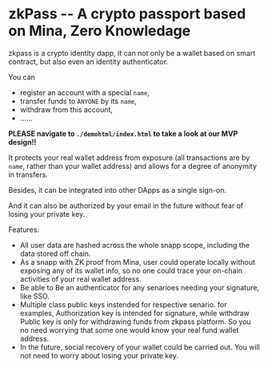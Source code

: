 # zkPass -- A crypto passport based on Mina, Zero Knowledage

zkpass is a crypto identity dapp, it can not only be a wallet based on smart contract, but also even an identity authenticator. 

You can 
- register an account with a special `name`,
- transfer funds to `ANYONE` by its `name`,
- withdraw from this account, 
- ......

**PLEASE navigate to `./demohtml/index.html` to take a look at our MVP design!!**

It protects your real wallet address from exposure (all transactions are by `name`, rather than your wallet address) and allows for a degree of anonymity in transfers. 

Besides, it can be integrated into other DApps as a single sign-on.

And it can also be authorized by your email in the future without fear of losing your private key.

Features:
- All user data are hashed across the whole snapp scope, including the data stored off chain. 
- As a snapp with ZK proof from Mina, user could operate locally without exposing any of its wallet info, so no one could trace your on-chain activities of your real wallet address.
- Be able to Be an authenticator for any senarioes needing your signature, like SSO.
- Multiple class public keys instended for respective senario. for examples, Authorization key is intended for signature, while withdraw Public key is only for withdrawing funds from zkpass platform. So you no need worrying that some one would know your real fund wallet address.
- In the future, social recovery of your wallet could be carried out. You will not need to worry about losing your private key.